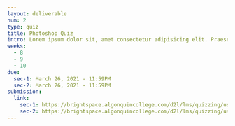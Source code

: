 ```yaml
---
layout: deliverable
num: 2
type: quiz
title: Photoshop Quiz
intro: Lorem ipsum dolor sit, amet consectetur adipisicing elit. Praesentium eligendi ipsum eos officiis expedita officia corporis ratione.
weeks:
  - 8
  - 9
  - 10
due:
  sec-1: March 26, 2021 - 11:59PM
  sec-2: March 26, 2021 - 11:59PM
submission:
  link:
    sec-1: https://brightspace.algonquincollege.com/d2l/lms/quizzing/user/quiz_summary.d2l?qi=392007&ou=332375
    sec-2: https://brightspace.algonquincollege.com/d2l/lms/quizzing/user/quiz_summary.d2l?qi=392367&ou=317259
---
```

